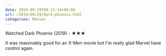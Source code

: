 ```yaml
---
date: 2019-09-29T09:11:14+00:00
url: /2019/09/29/dark-phoenix.html
categories: Movies
---
```

Watched Dark Phoenix (2019) - ★★★

It was reasonably good for an X-Men movie but I'm really glad Marvel have control again.



